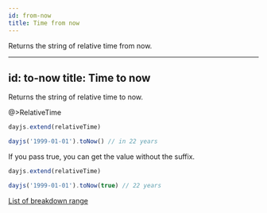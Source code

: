 ```yaml
---
id: from-now
title: Time from now
---
```


Returns the string of relative time from now.

---
id: to-now
title: Time to now
---

Returns the string of relative time to now.

@>RelativeTime

```js
dayjs.extend(relativeTime)

dayjs('1999-01-01').toNow() // in 22 years
```

If you pass true, you can get the value without the suffix.

```js
dayjs.extend(relativeTime)

dayjs('1999-01-01').toNow(true) // 22 years
```

[List of breakdown range](../display/from-now#list-of-breakdown-range)

